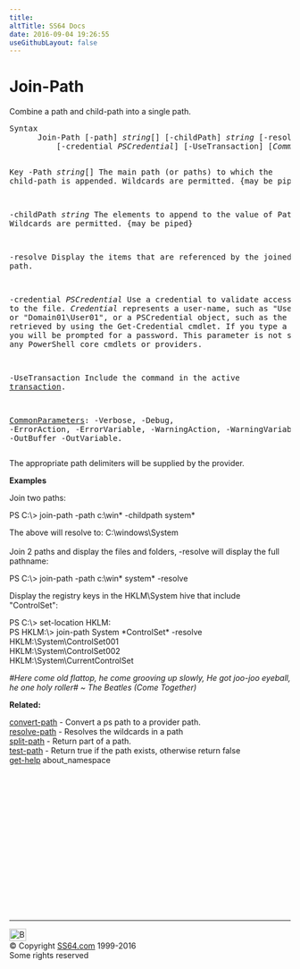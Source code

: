 ```yaml
---
title:
altTitle: SS64 Docs
date: 2016-09-04 19:26:55
useGithubLayout: false
---
```

<!-- #BeginLibraryItem "/Library/head_ps.lbi" --><!-- #EndLibraryItem --><h1>Join-Path</h1> 
<p>Combine a path and child-path into a single path.</p>
<pre>Syntax
      Join-Path [-path] <i>string</i>[] [-childPath] <i>string</i> [-resolve]
          [-credential <i>PSCredential</i>] [-UseTransaction] [<i>CommonParameters</i>]

Key
   -Path <i>string</i>[]
       The main path (or paths) to which the child-path is appended.
       Wildcards are permitted. {may be piped}

   -childPath <i>string</i>
       The elements to append to the value of Path.
       Wildcards are permitted. {may be piped}

   -resolve 
       Display the items that are referenced by the joined path.

   -credential <i>PSCredential</i>
       Use a credential to validate access to the file. <i>Credential</i> represents
       a user-name, such as "User01" or "Domain01\User01", or a PSCredential
       object, such as the one retrieved by using the Get-Credential cmdlet.
       If you type a user name, you will be prompted for a password.
       This parameter is not supported by any PowerShell core cmdlets or providers.

   -UseTransaction
       Include the command in the active <a href="syntax-transactions.html">transaction</a>.

   <a href="common.html">CommonParameters</a>:
       -Verbose, -Debug, -ErrorAction, -ErrorVariable, -WarningAction, -WarningVariable,
       -OutBuffer -OutVariable.</pre>
<p>The appropriate path delimiters will be supplied by the provider.</p>
<p><b>Examples</b></p>
<p>Join two paths:</p>
<p><span class="code">PS C:\&gt; join-path -path c:\win* -childpath system*</span></p>
<p>The above will resolve to: <span class="code">C:\windows\System</span><br><br>
Join 2 paths and display the files and folders, -resolve will display the full pathname:</p>
<p class="code">PS C:\&gt; join-path -path c:\win* system* -resolve </p>
<p>Display the registry keys in the HKLM\System hive that include "ControlSet":</p>
<p class="code">PS C:\&gt; set-location HKLM: <br>
PS HKLM:\&gt; join-path System *ControlSet* -resolve<br>
HKLM:\System\ControlSet001<br>
HKLM:\System\ControlSet002<br>
HKLM:\System\CurrentControlSet</p>
<p class="quote"><i>#Here come old flattop, he come grooving up slowly, He got joo-joo eyeball, he one holy roller# ~ The Beatles (Come Together) </i></p>
<p><b>Related:</b></p>
<p>  <a href="convert-path.html">convert-path</a> - Convert a ps path to a provider path.<br>
<a href="resolve-path.html">
resolve-path</a> - Resolves the wildcards in a path <br>
<a href="split-path.html">split-path</a> - Return part of a path.<br>
<a href="test-path.html">test-path</a> - Return true if the path exists, otherwise return false<br>
<a href="get-help.html">get-help</a>  about_namespace</p><!-- #BeginLibraryItem "/Library/foot_ps.lbi" --><p>
<!-- PowerShell300 -->
<ins class="adsbygoogle" style="display:inline-block;width:300px;height:250px" data-ad-client="ca-pub-6140977852749469" data-ad-slot="6253539900"></ins>
<script>
(adsbygoogle = window.adsbygoogle || []).push({});
</script></p>
<hr>
<div id="bl" class="footer"><a href="join-path.html#"><img src="../images/top.png" width="30" height="22" alt="Back to the Top"></a></div>
<div id="br" class="footer, tagline">© Copyright <a href="http://ss64.com/">SS64.com</a> 1999-2016<br>
Some rights reserved</div><!-- #EndLibraryItem -->

